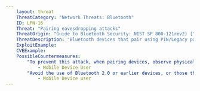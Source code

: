 ```yaml
---
    layout: threat
    ThreatCategory: "Network Threats: Bluetooth"
    ID: LPN-16
    Threat: "Pairing eavesdropping attacks"
    ThreatOrigin: "Guide to Bluetooth Security: NIST SP 800-121rev2) [^J-Padgette-1]"
    ThreatDescription: "Bluetooth devices that pair using PIN/Legacy pairing (Bluetooth 2.0 and earlier) or low energy Legacy Pairing are vulnerable to eavesdropping. If an attacker can capture all pairing frames, the secret keys can be determined given enough time, facilitating device tracking, impersonation, and the decryption of data transmitted between devices for which secret keys are known."
    ExploitExample:
    CVEExample:
    PossibleCountermeasures:
        "To prevent this attack, when pairing devices, observe physical security, such as pairing devices in a secure location outside of which, the ability of an attacker to intercept Bluetooth messages is remote.":
            - Mobile Device User
        "Avoid the use of Bluetooth 2.0 or earlier devices, or those that only support Legacy Pairing.":
            - Mobile Device user
---
```

